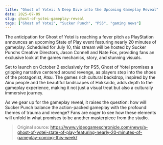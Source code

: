 ```yaml
---
title: "Ghost of Yotei: A Deep Dive into the Upcoming Gameplay Reveal"
date: 2025-07-09
slug: ghost-of-yotei-gameplay-reveal
tags: ["Ghost of Yotei", "Sucker Punch", "PS5", "gaming news"]
---
```


The anticipation for Ghost of Yotei is reaching a fever pitch as PlayStation announces an upcoming State of Play event featuring nearly 20 minutes of gameplay. Scheduled for July 10, this stream will be hosted by Sucker Punchs Creative Directors, Jason Connell and Nate Fox, providing fans an exclusive look at the games mechanics, story, and stunning visuals.

Set to launch on October 2 exclusively for PS5, Ghost of Yotei promises a gripping narrative centered around revenge, as players step into the shoes of the protagonist, Atsu. The games rich cultural backdrop, inspired by the Ainu people and the beautiful landscapes of Hokkaido, adds depth to the gameplay experience, making it not just a visual treat but also a culturally immersive journey.

As we gear up for the gameplay reveal, it raises the question: how will Sucker Punch balance the action-packed gameplay with the profound themes of trauma and revenge? Fans are eager to see how these elements will unfold in what promises to be another masterpiece from the studio.

> Original source: https://www.videogameschronicle.com/news/a-ghost-of-yotei-state-of-play-featuring-nearly-20-minutes-of-gameplay-coming-this-week/